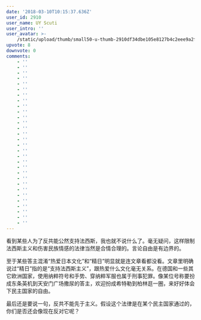 ```yaml
---
date: '2018-03-10T10:15:37.636Z'
user_id: 2910
user_name: UY Scuti
user_intro: ''
user_avatar: >-
    /static/upload/thumb/small50-u-thumb-2910df34dbe105e8127b4c2eee9a2fe6b092a2677214.png
upvote: 8
downvote: 0
comments:
    - ''
    - ''
    - ''
    - ''
    - ''
    - ''
    - ''
    - ''
    - ''
    - ''
    - ''
    - ''
    - ''
    - ''
    - ''
    - ''
    - ''
    - ''
    - ''
    - ''
    - ''
    - ''
    - ''
    - ''
    - ''
    - ''
    - ''
    - ''
    - ''
    - ''
---
```


看到某些人为了反共能公然支持法西斯，我也就不说什么了。毫无疑问，这样限制法西斯主义和伤害民族情感的法律当然是合情合理的。言论自由是有边界的。

至于某些答主混淆“热爱日本文化”和“精日”明显就是连文章看都没看。文章里明确说过“精日”指的是“支持法西斯主义”，跟热爱什么文化毫无关系。在德国和一些其它欧洲国家，使用纳粹符号和手势、穿纳粹军服也属于刑事犯罪。像某位号称要扮成东条英机到天安门广场撒尿的答主，欢迎扮成希特勒到柏林逛一圈，来好好体会下民主国家的自由。

最后还是要说一句，反共不能先于主义。假设这个法律是在某个民主国家通过的，你们是否还会像现在反对它呢？

